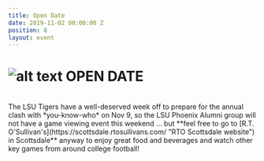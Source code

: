 ```yaml
---
title: Open Date
date: 2019-11-02 00:00:00 Z
position: 8
layout: event
---
```


# ![alt text](https://lsu-phoenix-alumni.github.io/assets/img/LSUTigers.png "LSU Fighting Tigers") OPEN DATE  
<br>
The LSU Tigers have a well-deserved week off to prepare for the annual clash with *you-know-who* on Nov 9, so the LSU Phoenix Alumni group will not have a game viewing event this weekend ... but **feel free to go to [R.T. O'Sullivan's](https://scottsdale.rtosullivans.com/ "RTO Scottsdale website") in Scottsdale** anyway to enjoy great food and beverages and watch other key games from around college football! 